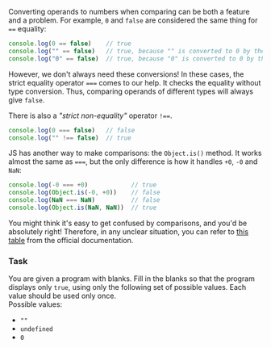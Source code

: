 Converting operands to numbers when comparing can be both a feature and a problem. 
For example, `0` and `false` are considered the same thing for `==` equality:

```javascript
console.log(0 == false)    // true
console.log("" == false)   // true, because "" is converted to 0 by the == operator
console.log("0" == false)  // true, because "0" is converted to 0 by the == operator
```

However, we don't always need these conversions! 
In these cases, the strict equality operator `===` comes to our help. 
It checks the equality without type conversion. Thus, comparing operands of different types will always give `false`.

There is also a _"strict non-equality"_ operator `!==`.

```javascript
console.log(0 === false)   // false
console.log("" !== false)  // true
```

JS has another way to make comparisons: the `Object.is()` method.
It works almost the same as `===`, but the only difference is how it handles `+0`, `-0` and `NaN`:

```javascript
console.log(-0 === +0)            // true
console.log(Object.is(-0, +0))    // false
console.log(NaN === NaN)          // false
console.log(Object.is(NaN, NaN))  // true
```

You might think it's easy to get confused by comparisons, and you'd be absolutely right! 
Therefore, in any unclear situation, you can refer to [this table](https://developer.mozilla.org/en-US/docs/Web/JavaScript/Equality_comparisons_and_sameness#comparing_equality_methods) from the official documentation.

### Task
You are given a program with blanks. Fill in the blanks so that the program displays only `true`, using only the following set of possible values.
Each value should be used only once.  
Possible values:
- `""`
- `undefined`
- `0`
